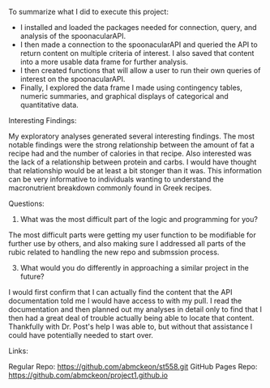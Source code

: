 To summarize what I did to execute this project:

*  I installed and loaded the packages needed for connection, query, and analysis of the spoonacularAPI. 
*  I then made a connection to the spoonacularAPI and queried the API to return content on multiple criteria of interest. I also saved that content into a more usable data frame for further analysis.   
*  I then created functions that will allow a user to run their own queries of interest on the spoonacularAPI. 
*  Finally, I explored the data frame I made using contingency tables, numeric summaries, and graphical displays of categorical and quantitative data.  

Interesting Findings:

My exploratory analyses generated several interesting findings. The most notable findings were the strong relationship between the amount of fat a recipe had and the number of calories in that recipe. Also interested was the lack of a relationship between protein and carbs. I would have thought that relationship would be at least a bit stonger than it was. This information can be very informative to individuals wanting to understand the macronutrient breakdown commonly found in Greek recipes. 

Questions:

1. What was the most difficult part of the logic and programming for you?

The most difficult parts were getting my user function to be modifiable for further use by others, and also making sure I addressed all parts of the rubic related to handling the new repo and submssion process.

3. What would you do differently in approaching a similar project in the future?

I would first confirm that I can actually find the content that the API documentation told me I would have access to with my pull. I read the documentation and then planned out my analyses in detail only to find that I then had a great deal of trouble actually being able to locate that content. Thankfully with Dr. Post's help I was able to, but without that assistance I could have potentially needed to start over. 

Links:

Regular Repo: https://github.com/abmckeon/st558.git
GitHub Pages Repo: https://github.com/abmckeon/project1.github.io
